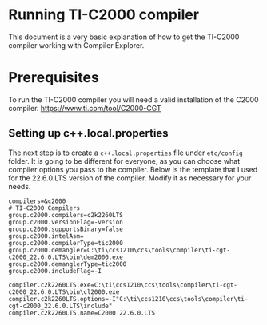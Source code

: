 # Running TI-C2000 compiler

This document is a very basic explanation of how to get the TI-C2000 compiler working with Compiler Explorer.

# Prerequisites

To run the TI-C2000 compiler you will need a valid installation of the C2000 compiler. https://www.ti.com/tool/C2000-CGT

## Setting up c++.local.properties

The next step is to create a `c++.local.properties` file under `etc/config` folder. It is going to be different for
everyone, as you can choose what compiler options you pass to the compiler. Below is the template that I used for the
22.6.0.LTS version of the compiler. Modify it as necessary for your needs.

```
compilers=&c2000
# TI-C2000 Compilers
group.c2000.compilers=c2k2260LTS
group.c2000.versionFlag=-version
group.c2000.supportsBinary=false
group.c2000.intelAsm=
group.c2000.compilerType=tic2000
group.c2000.demangler=C:\ti\ccs1210\ccs\tools\compiler\ti-cgt-c2000_22.6.0.LTS\bin\dem2000.exe
group.c2000.demanglerType=tic2000
group.c2000.includeFlag=-I

compiler.c2k2260LTS.exe=C:\ti\ccs1210\ccs\tools\compiler\ti-cgt-c2000_22.6.0.LTS\bin\cl2000.exe
compiler.c2k2260LTS.options=-I"C:\ti\ccs1210\ccs\tools\compiler\ti-cgt-c2000_22.6.0.LTS\include"
compiler.c2k2260LTS.name=C2000 22.6.0.LTS
```

